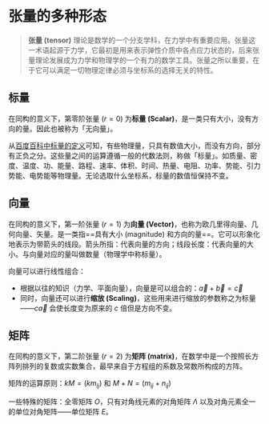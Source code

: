 # 张量的多种形态

> **张量 (tensor)** 理论是数学的一个分支学科，在力学中有重要应用。张量这一术语起源于力学，它最初是用来表示弹性介质中各点应力状态的，后来张量理论发展成为力学和物理学的一个有力的数学工具。张量之所以重要，在于它可以满足一切物理定律必须与坐标系的选择无关的特性。

## 标量

在同构的意义下，第零阶张量 ($r = 0$) 为**标量 (Scalar)**，是一类只有大小，没有方向的量。因此也被称为「无向量」。

从[百度百科中标量的定义](https://baike.baidu.com/item/%E6%A0%87%E9%87%8F)可知，有些物理量，只具有数值大小，而没有方向，部分有正负之分。这些量之间的运算遵循一般的代数法则，称做「标量」。如质量、密度、温度、功、能量、路程、速率、体积、时间、热量、电阻、功率、势能、引力势能、电势能等物理量。无论选取什么坐标系，标量的数值恒保持不变。

## 向量

在同构的意义下，第一阶张量 ($r = 1$) 为**向量 (Vector)**，也称为欧几里得向量、几何向量、矢量。是一类指==具有大小 (magnitude) 和方向的量==。它可以形象化地表示为带箭头的线段。箭头所指：代表向量的方向；线段长度：代表向量的大小。与向量对应的量叫做数量（物理学中称标量）。

向量可以进行线性组合：

* 根据以往的知识（力学、平面向量），向量是可以组合的：$\vec a + \vec b = \vec c$
* 同时，向量还可以进行**缩放 (Scaling)**，这些用来进行缩放的参数称之为标量——$c\vec a$ 会使长度变为原来的 $c$ 倍但是方向不变。

## 矩阵

在同构的意义下，第二阶张量 ($r = 2$) 为**矩阵 (matrix)**，在数学中是一个按照长方阵列排列的复数或实数集合，最早来自于方程组的系数及常数所构成的方阵。

矩阵的运算原则：$kM = (km_{ij})$ 和 $M + N = (m_{ij} + n_{ij})$

一些特殊的矩阵：全零矩阵 $O$，只有对角线元素的对角矩阵 $\Lambda$ 以及对角元素全一的单位对角矩阵——单位矩阵 $E$。